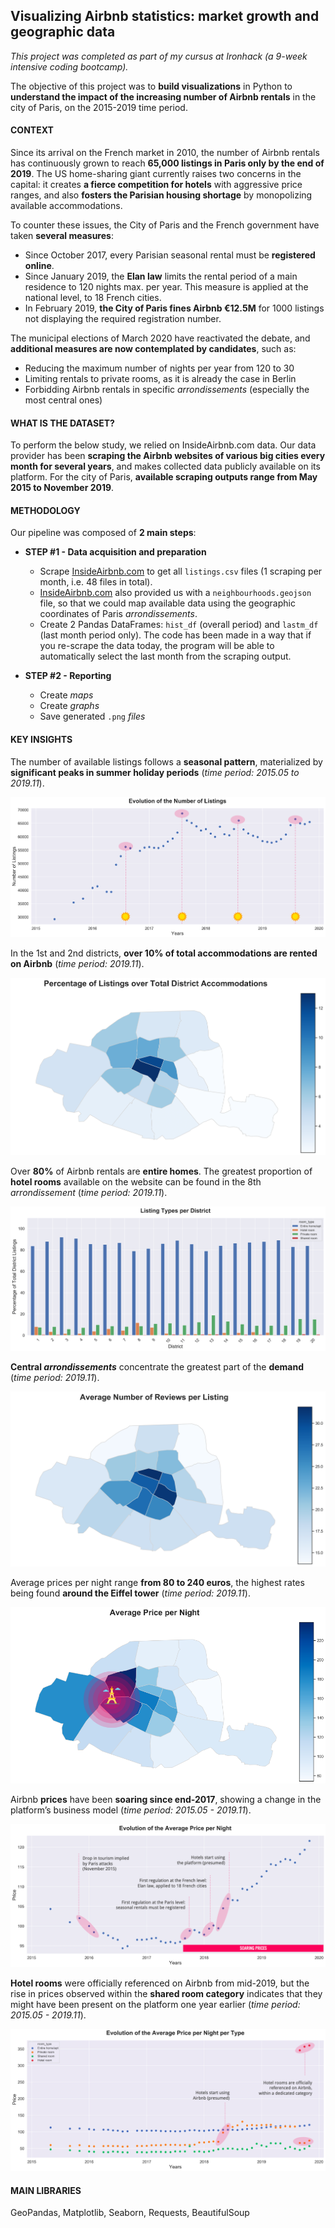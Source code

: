 ## Visualizing Airbnb statistics: market growth and geographic data

*This project was completed as part of my cursus at Ironhack (a 9-week intensive coding bootcamp).*

The objective of this project was to **build visualizations** in Python to **understand the impact of the increasing number of Airbnb rentals** in the city of Paris, on the 2015-2019 time period.

#### CONTEXT

Since its arrival on the French market in 2010, the number of Airbnb rentals has continuously grown to reach **65,000 listings in Paris only by the end of 2019**. The US home-sharing giant currently raises two concerns in the capital: it creates **a fierce competition for hotels** with aggressive price ranges, and also **fosters the Parisian housing shortage** by monopolizing available accommodations.

To counter these issues, the City of Paris and the French government have taken **several measures**:
- Since October 2017, every Parisian seasonal rental must be **registered online**.
- Since January 2019, the **Elan law** limits the rental period of a main residence to 120 nights max. per year. This measure is applied at the national level, to 18 French cities.
- In February 2019,  **the City of Paris fines Airbnb €12.5M** for 1000 listings not displaying the required registration number.

The municipal elections of March 2020 have reactivated the debate, and **additional measures are now contemplated by candidates**, such as:
- Reducing the maximum number of nights per year from 120 to 30
- Limiting rentals to private rooms, as it is already the case in Berlin
- Forbidding Airbnb rentals in specific *arrondissements* (especially the most central ones)

#### WHAT IS THE DATASET?

To perform the below study, we relied on InsideAirbnb.com data. Our data provider has been **scraping the Airbnb websites of various big cities every month for several years**, and makes collected data publicly available on its platform. For the city of Paris, **available scraping outputs range from May 2015 to November 2019**.

#### METHODOLOGY

Our pipeline was composed of **2 main steps**:

- **STEP #1 - Data acquisition and preparation**
	- Scrape [InsideAirbnb.com](http://insideairbnb.com/get-the-data.html) to get all `listings.csv` files (1 scraping per month, i.e. 48 files in total).
	- [InsideAirbnb.com](http://insideairbnb.com/get-the-data.html) also provided us with a `neighbourhoods.geojson` file, so that we could map available data using the geographic coordinates of Paris *arrondissements*. 
	- Create 2 Pandas DataFrames: `hist_df` (overall period) and `lastm_df` (last month period only). The code has been made in a way that if you re-scrape the data today, the program will be able to automatically select the last month from the scraping output.

- **STEP #2 - Reporting**
	- Create *maps*
	- Create *graphs*
	- Save generated `.png` *files*

#### KEY INSIGHTS

The number of available listings follows a **seasonal pattern**, materialized by **significant peaks in summer holiday periods** (*time period: 2015.05 to 2019.11*).

![](https://raw.githubusercontent.com/gabrielleberanger/airbnb-visualization/master/graphs/hist-graph-evolution-of-the-number-of-listings.png)

In the 1st and 2nd districts, **over 10% of total accommodations are rented on Airbnb** (*time period: 2019.11*).

![](https://raw.githubusercontent.com/gabrielleberanger/airbnb-visualization/master/graphs/lastm-map-percentage-of-listings-over-total-district-accommodations.png)

Over **80%** of Airbnb rentals are **entire homes**. The greatest proportion of **hotel rooms** available on the website can be found in the 8th *arrondissement* (*time period: 2019.11*).

![](https://raw.githubusercontent.com/gabrielleberanger/airbnb-visualization/master/graphs/hist-graph-listing-types-per-district.png)

**Central *arrondissements*** concentrate the greatest part of the **demand** (*time period: 2019.11*).

![](https://raw.githubusercontent.com/gabrielleberanger/airbnb-visualization/master/graphs/lastm-map-average-number-of-reviews-per-listing.png)

Average prices per night range **from 80 to 240 euros**, the highest rates being found **around the Eiffel tower** (*time period: 2019.11*).

![](https://raw.githubusercontent.com/gabrielleberanger/airbnb-visualization/master/graphs/lastm-map-average-price-per-night.png)

Airbnb **prices** have been **soaring since end-2017**, showing a change in the platform’s business model (*time period: 2015.05 - 2019.11*).

![](https://raw.githubusercontent.com/gabrielleberanger/airbnb-visualization/master/graphs/hist-graph-evolution-of-the-average-price-per-night.png)

**Hotel rooms** were officially referenced on Airbnb from mid-2019, but the rise in prices observed within the **shared room category** indicates that they might have been present on the platform one year earlier (*time period: 2015.05 - 2019.11*).

![](https://raw.githubusercontent.com/gabrielleberanger/airbnb-visualization/master/graphs/hist-graph-evolution-of-the-average-price-per-night-per-type.png)

#### MAIN LIBRARIES

GeoPandas, Matplotlib, Seaborn, Requests, BeautifulSoup

